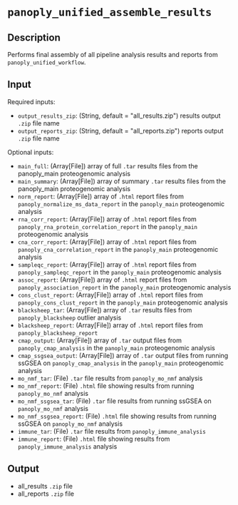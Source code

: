 # ```panoply_unified_assemble_results```

## Description
Performs final assembly of all pipeline analysis results and reports from `panoply_unified_workflow`. 

## Input

Required inputs: 
* ```output_results_zip```: (String, default = "all_results.zip") results output `.zip` file name 
* ```output_reports_zip```: (String, default = "all_reports.zip") reports output `.zip` file name

Optional inputs:
* ```main_full```: (Array[File]) array of full `.tar` results files from the panoply_main proteogenomic analysis 
* ```main_summary```: (Array[File]) array of summary `.tar` results files from the panoply_main proteogenomic analysis
* ```norm_report```: (Array[File]) array of `.html` report files from `panoply_normalize_ms_data_report` in the `panoply_main` proteogenomic analysis
* ```rna_corr_report```: (Array[File]) array of `.html` report files from `panoply_rna_protein_correlation_report` in the `panoply_main` proteogenomic analysis
* ```cna_corr_report```: (Array[File]) array of `.html` report files from `panoply_cna_correlation_report` in the `panoply_main` proteogenomic analysis
* ```sampleqc_report```: (Array[File]) array of `.html` report files from `panoply_sampleqc_report` in the `panoply_main` proteogenomic analysis
* ```assoc_report```: (Array[File]) array of `.html` report files from `panoply_association_report` in the `panoply_main` proteogenomic analysis
* ```cons_clust_report```: (Array[File]) array of `.html` report files from `panoply_cons_clust_report` in the `panoply_main` proteogenomic analysis
* ```blacksheep_tar```: (Array[File]) array of `.tar` results files from `panoply_blacksheep` outlier analysis
* ```blacksheep_report```: (Array[File]) array of `.html` report files from `panoply_blacksheep_report` 
* ```cmap_output```: (Array[File]) array of `.tar` output files from `panoply_cmap_analysis` in the `panoply_main` proteogenomic analysis
* ```cmap_ssgsea_output```: (Array[File]) array of `.tar` output files from running ssGSEA on `panoply_cmap_analysis` in the `panoply_main` proteogenomic analysis
* ```mo_nmf_tar```: (File) `.tar` file results from `panoply_mo_nmf` analysis
* ```mo_nmf_report```: (File) `.html` file showing results from running `panoply_mo_nmf` analysis
* ```mo_nmf_ssgsea_tar```: (File) `.tar` file results from running ssGSEA on `panoply_mo_nmf` analysis
* ```mo_nmf_ssgsea_report```: (File) `.html` file showing results from running ssGSEA on `panoply_mo_nmf` analysis
* ```immune_tar```: (File) `.tar` file results from `panoply_immune_analysis`
* ```immune_report```: (File) `.html` file showing results from `panoply_immune_analysis` analysis

## Output

* all_results `.zip` file
* all_reports `.zip` file